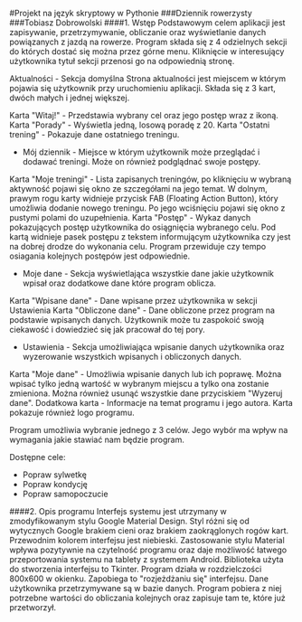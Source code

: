 #Projekt na język skryptowy w Pythonie
###Dziennik rowerzysty
###Tobiasz Dobrowolski
####1. Wstęp
Podstawowym celem aplikacji jest zapisywanie, przetrzymywanie, obliczanie oraz wyświetlanie danych powiązanych z jazdą na rowerze. Program składa się z 4 odzielnych sekcji do których dostać się można przez górne menu. Kliknięcie w interesujący użytkownika tytuł sekcji przenosi go na odpowiednią stronę.

Aktualności - Sekcja domyślna
Strona aktualności jest miejscem w którym pojawia się użytkownik przy uruchomieniu aplikacji. Składa się z 3 kart, dwóch małych i jednej większej.

Karta "Witaj!" - Przedstawia wybrany cel oraz jego postęp wraz z ikoną.
Karta "Porady" - Wyświetla jedną, losową poradę z 20.
Karta "Ostatni trening" - Pokazuje dane ostatniego treningu.

- Mój dziennik - 
Miejsce w którym użytkownik może przeglądać i dodawać treningi. Może on również podglądnać swoje postępy.

Karta "Moje treningi" - Lista zapisanych treningów, po kliknięciu w wybraną aktywność pojawi się okno ze szczegółami na jego temat. W dolnym, prawym rogu karty widnieje przycisk FAB (Floating Action Button), który umożliwia dodanie nowego treningu. Po jego wciśnięciu pojawi się okno z pustymi polami do uzupełnienia.
Karta "Postęp" - Wykaz danych pokazujących postęp użytkownika do osiągnięcia wybranego celu. Pod kartą widnieje pasek postępu z tekstem informującym użytkownika czy jest na dobrej drodze do wykonania celu. Program przewiduje czy tempo osiagania kolejnych postępów jest odpowiednie.

- Moje dane - 
Sekcja wyświetlająca wszystkie dane jakie użytkownik wpisał oraz dodatkowe dane które program oblicza.

Karta "Wpisane dane" - Dane wpisane przez użytkownika w sekcji Ustawienia
Karta "Obliczone dane" - Dane obliczone przez program na podstawie wpisanych danych. Użytkownik może tu zaspokoić swoją ciekawość i dowiedzieć się jak pracował do tej pory.

- Ustawienia - 
Sekcja umożliwiająca wpisanie danych użytkownika oraz wyzerowanie wszystkich wpisanych i obliczonych danych.

Karta "Moje dane" - Umożliwia wpisanie danych lub ich poprawę. Można wpisać tylko jedną wartość w wybranym miejscu a tylko ona zostanie zmieniona. Można również usunąć wszystkie dane przyciskiem "Wyzeruj dane".
Dodatkowa karta - Informacje na temat programu i jego autora. Karta pokazuje również logo programu.

Program umożliwia wybranie jednego z 3 celów. Jego wybór ma wpływ na wymagania jakie stawiać nam będzie program.

Dostępne cele:
- Popraw sylwetkę
- Popraw kondycję
- Popraw samopoczucie

####2. Opis programu
Interfejs systemu jest utrzymany w zmodyfikowanym stylu Google Material Design. Styl różni się od wytycznych Google brakiem cieni oraz brakiem zaokrąglonych rogów kart. Przewodnim kolorem interfejsu jest niebieski. Zastosowanie stylu Material wpływa pozytywnie na czytelność programu oraz daje możliwość łatwego przeportowania systemu na tablety z systemem Android. Biblioteka użyta do stworzenia interfejsu to Tkinter. Program działa w rozdzielczości 800x600 w okienku. Zapobiega to "rozjeżdżaniu się" interfejsu. Dane użytkownika przetrzymywane są w bazie danych. Program pobiera z niej potrzebne wartości do obliczania kolejnych oraz zapisuje tam te, które już przetworzył. 
